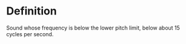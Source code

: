 # Definition

Sound whose frequency is below the lower pitch limit, below about 15
cycles per second.
